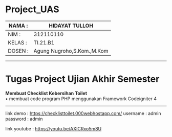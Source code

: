 # Project_UAS

| NAMA  :| HIDAYAT TULLOH |
| --- | --- |
| NIM   :| 312110110 |
| KELAS :| TI.21.B1 |
| DOSEN :| Agung Nugroho,S.Kom.,M.Kom |

<Hr>

# Tugas Project Ujian Akhir Semester

**Membuat  Checklist Kebersihan Toilet**<br>
• membuat code program PHP menggunakan Framework Codeigniter 4

<hr>

link demo : https://checklisttoilet.000webhostapp.com/
username : admin
password : admin

link youtube : https://youtu.be/AXICRxo5m8U


